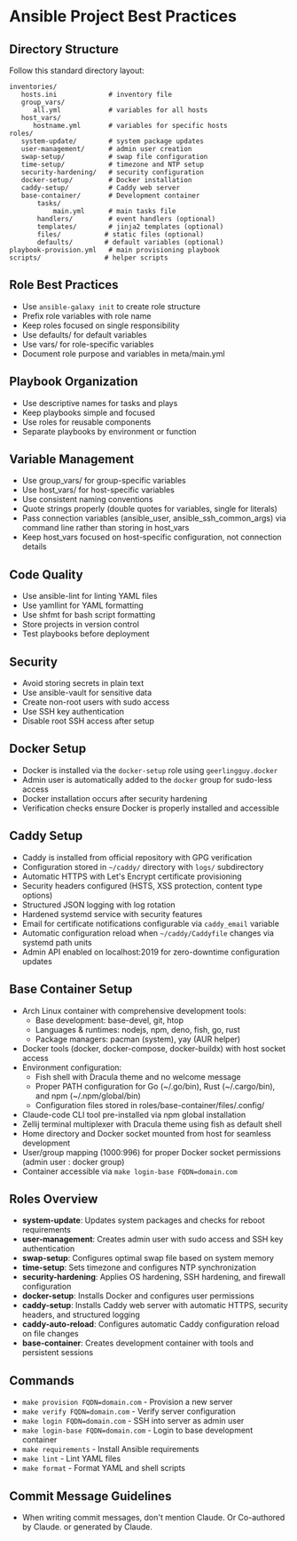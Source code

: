 # Ansible Project Best Practices

## Directory Structure

Follow this standard directory layout:

```
inventories/
   hosts.ini             # inventory file
   group_vars/
      all.yml            # variables for all hosts
   host_vars/
      hostname.yml       # variables for specific hosts
roles/
   system-update/        # system package updates
   user-management/      # admin user creation
   swap-setup/           # swap file configuration
   time-setup/           # timezone and NTP setup
   security-hardening/   # security configuration
   docker-setup/         # Docker installation
   caddy-setup/          # Caddy web server
   base-container/       # Development container
       tasks/
           main.yml      # main tasks file
       handlers/         # event handlers (optional)
       templates/        # jinja2 templates (optional)
       files/           # static files (optional)
       defaults/        # default variables (optional)
playbook-provision.yml   # main provisioning playbook
scripts/                # helper scripts
```

## Role Best Practices

- Use `ansible-galaxy init` to create role structure
- Prefix role variables with role name
- Keep roles focused on single responsibility
- Use defaults/ for default variables
- Use vars/ for role-specific variables
- Document role purpose and variables in meta/main.yml

## Playbook Organization

- Use descriptive names for tasks and plays
- Keep playbooks simple and focused
- Use roles for reusable components
- Separate playbooks by environment or function

## Variable Management

- Use group_vars/ for group-specific variables
- Use host_vars/ for host-specific variables
- Use consistent naming conventions
- Quote strings properly (double quotes for variables, single for literals)
- Pass connection variables (ansible_user, ansible_ssh_common_args) via command line rather than storing in host_vars
- Keep host_vars focused on host-specific configuration, not connection details

## Code Quality

- Use ansible-lint for linting YAML files
- Use yamllint for YAML formatting
- Use shfmt for bash script formatting
- Store projects in version control
- Test playbooks before deployment

## Security

- Avoid storing secrets in plain text
- Use ansible-vault for sensitive data
- Create non-root users with sudo access
- Use SSH key authentication
- Disable root SSH access after setup

## Docker Setup

- Docker is installed via the `docker-setup` role using `geerlingguy.docker`
- Admin user is automatically added to the `docker` group for sudo-less access
- Docker installation occurs after security hardening
- Verification checks ensure Docker is properly installed and accessible

## Caddy Setup

- Caddy is installed from official repository with GPG verification
- Configuration stored in `~/caddy/` directory with `logs/` subdirectory
- Automatic HTTPS with Let's Encrypt certificate provisioning
- Security headers configured (HSTS, XSS protection, content type options)
- Structured JSON logging with log rotation
- Hardened systemd service with security features
- Email for certificate notifications configurable via `caddy_email` variable
- Automatic configuration reload when `~/caddy/Caddyfile` changes via systemd path units
- Admin API enabled on localhost:2019 for zero-downtime configuration updates

## Base Container Setup

- Arch Linux container with comprehensive development tools:
  - Base development: base-devel, git, htop
  - Languages & runtimes: nodejs, npm, deno, fish, go, rust
  - Package managers: pacman (system), yay (AUR helper)
- Docker tools (docker, docker-compose, docker-buildx) with host socket access
- Environment configuration:
  - Fish shell with Dracula theme and no welcome message
  - Proper PATH configuration for Go (~/.go/bin), Rust (~/.cargo/bin), and npm (~/.npm/global/bin)
  - Configuration files stored in roles/base-container/files/.config/
- Claude-code CLI tool pre-installed via npm global installation
- Zellij terminal multiplexer with Dracula theme using fish as default shell
- Home directory and Docker socket mounted from host for seamless development
- User/group mapping (1000:996) for proper Docker socket permissions (admin user : docker group)
- Container accessible via `make login-base FQDN=domain.com`

## Roles Overview

- **system-update**: Updates system packages and checks for reboot requirements
- **user-management**: Creates admin user with sudo access and SSH key authentication
- **swap-setup**: Configures optimal swap file based on system memory
- **time-setup**: Sets timezone and configures NTP synchronization
- **security-hardening**: Applies OS hardening, SSH hardening, and firewall configuration
- **docker-setup**: Installs Docker and configures user permissions
- **caddy-setup**: Installs Caddy web server with automatic HTTPS, security headers, and structured logging
- **caddy-auto-reload**: Configures automatic Caddy configuration reload on file changes
- **base-container**: Creates development container with tools and persistent sessions

## Commands

- `make provision FQDN=domain.com` - Provision a new server
- `make verify FQDN=domain.com` - Verify server configuration
- `make login FQDN=domain.com` - SSH into server as admin user
- `make login-base FQDN=domain.com` - Login to base development container
- `make requirements` - Install Ansible requirements
- `make lint` - Lint YAML files
- `make format` - Format YAML and shell scripts

## Commit Message Guidelines

- When writing commit messages, don't mention Claude. Or Co-authored by Claude. or generated by Claude.
